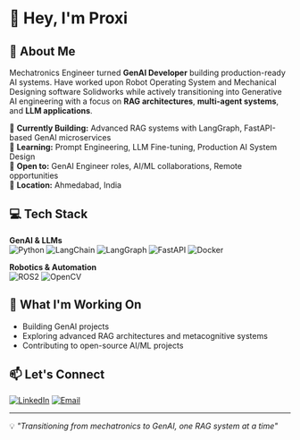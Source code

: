 # 👋 Hey, I'm Proxi

## 🚀 About Me
Mechatronics Engineer turned **GenAI Developer** building production-ready AI systems. Have worked upon Robot Operating System and Mechanical Designing software Solidworks while actively transitioning into Generative AI engineering with a focus on **RAG architectures**, **multi-agent systems**, and **LLM applications**.

🔭 **Currently Building:** Advanced RAG systems with LangGraph, FastAPI-based GenAI microservices  
🌱 **Learning:** Prompt Engineering, LLM Fine-tuning, Production AI System Design  
💼 **Open to:** GenAI Engineer roles, AI/ML collaborations, Remote opportunities  
📍 **Location:** Ahmedabad, India

## 💻 Tech Stack

**GenAI & LLMs**  
![Python](https://img.shields.io/badge/-Python-3776AB?style=flat&logo=python&logoColor=white)
![LangChain](https://img.shields.io/badge/-LangChain-121212?style=flat)
![LangGraph](https://img.shields.io/badge/-LangGraph-121212?style=flat)
![FastAPI](https://img.shields.io/badge/-FastAPI-009688?style=flat&logo=fastapi&logoColor=white)
![Docker](https://img.shields.io/badge/-Docker-2496ED?style=flat&logo=docker&logoColor=white)

**Robotics & Automation**  
![ROS2](https://img.shields.io/badge/-ROS2-22314E?style=flat&logo=ros&logoColor=white)
![OpenCV](https://img.shields.io/badge/-OpenCV-5C3EE8?style=flat&logo=opencv&logoColor=white)


## 🎯 What I'm Working On

- Building  GenAI projects 
- Exploring advanced RAG architectures and metacognitive systems
- Contributing to open-source AI/ML projects

## 📫 Let's Connect

[![LinkedIn](https://img.shields.io/badge/-LinkedIn-0A66C2?style=flat&logo=linkedin&logoColor=white)]([your-linkedin](https://www.linkedin.com/in/siddhant-diwaker-0706a321a/))
[![Email](https://img.shields.io/badge/-Email-EA4335?style=flat&logo=gmail&logoColor=white)](mailto:siddhantdiwaker.sd@gmail.com)

---
💡 *"Transitioning from mechatronics to GenAI, one RAG system at a time"*
